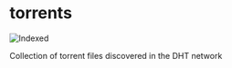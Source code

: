 torrents 
========
![Indexed](https://img.shields.io/badge/indexed-232509-blue)

Collection of torrent files discovered in the DHT network
